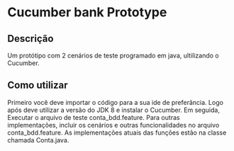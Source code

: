 # Cucumber bank Prototype 
## Descrição
Um protótipo com 2 cenários de teste programado em java, ultilizando o Cucumber.

## Como utilizar
Primeiro você deve importar o código para a sua ide de preferância. Logo após deve utilizar a versão do JDK 8 e instalar o Cucumber. Em seguida, Executar o arquivo de teste conta_bdd.feature. Para outras implementações, incluir os cenários e outras funcionalidades no arquivo conta_bdd.feature. As implementações atuais das funções estão na classe chamada Conta.java.
